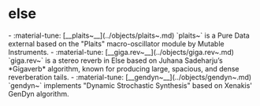 # else 

<div class="grid cards" markdown>
- :material-tune: [__plaits~__](../objects/plaits~.md) `plaits~` is a Pure Data external based on the "Plaits" macro-oscillator module by Mutable Instruments.
- :material-tune: [__giga.rev~__](../objects/giga.rev~.md) `giga.rev~` is a stereo reverb in Else based on Juhana Sadeharju’s *Gigaverb* algorithm, known for producing large, spacious, and dense reverberation tails.
- :material-tune: [__gendyn~__](../objects/gendyn~.md) `gendyn~` implements "Dynamic Strochastic Synthesis" based on Xenakis' GenDyn algorithm.
</div>